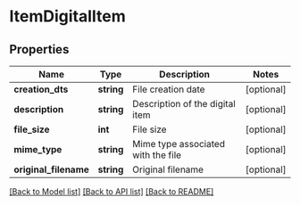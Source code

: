 # ItemDigitalItem

## Properties
Name | Type | Description | Notes
------------ | ------------- | ------------- | -------------
**creation_dts** | **string** | File creation date | [optional] 
**description** | **string** | Description of the digital item | [optional] 
**file_size** | **int** | File size | [optional] 
**mime_type** | **string** | Mime type associated with the file | [optional] 
**original_filename** | **string** | Original filename | [optional] 

[[Back to Model list]](../README.md#documentation-for-models) [[Back to API list]](../README.md#documentation-for-api-endpoints) [[Back to README]](../README.md)



